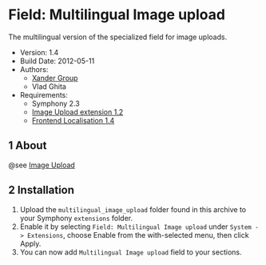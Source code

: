 Field: Multilingual Image upload
==============

The multilingual version of the specialized field for image uploads.

* Version: 1.4
* Build Date: 2012-05-11
* Authors:
	- [Xander Group](http://www.xanderadvertising.com)
	- Vlad Ghita
* Requirements:
	- Symphony 2.3
	- [Image Upload extension 1.2](https://github.com/vlad-ghita/image_upload)
	- [Frontend Localisation 1.4](https://github.com/vlad-ghita/frontend_localisation)



## 1 About ##

@see [Image Upload](https://github.com/vlad-ghita/image_upload)



## 2 Installation ##

1. Upload the `multilingual_image_upload` folder found in this archive to your Symphony `extensions` folder.    
2. Enable it by selecting `Field: Multilingual Image upload` under `System -> Extensions`, choose Enable from the with-selected menu, then click Apply.
3. You can now add `Multilingual Image upload` field to your sections.
